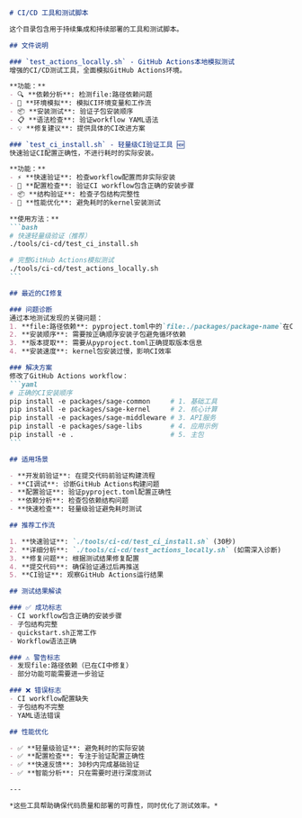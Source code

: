 ````markdown
# CI/CD 工具和测试脚本

这个目录包含用于持续集成和持续部署的工具和测试脚本。

## 文件说明

### `test_actions_locally.sh` - GitHub Actions本地模拟测试
增强的CI/CD测试工具，全面模拟GitHub Actions环境。

**功能：**
- 🔍 **依赖分析**: 检测file:路径依赖问题
- 🧪 **环境模拟**: 模拟CI环境变量和工作流
- 📦 **安装测试**: 验证子包安装顺序
- 📋 **语法检查**: 验证workflow YAML语法
- 💡 **修复建议**: 提供具体的CI改进方案

### `test_ci_install.sh` - 轻量级CI验证工具 🆕
快速验证CI配置正确性，不进行耗时的实际安装。

**功能：**
- ⚡ **快速验证**: 检查workflow配置而非实际安装
- 🔧 **配置检查**: 验证CI workflow包含正确的安装步骤
- 📦 **结构验证**: 检查子包结构完整性
- 🚀 **性能优化**: 避免耗时的kernel安装测试

**使用方法：**
```bash
# 快速轻量级验证（推荐）
./tools/ci-cd/test_ci_install.sh

# 完整GitHub Actions模拟测试
./tools/ci-cd/test_actions_locally.sh
```

## 最近的CI修复

### 问题诊断
通过本地测试发现的关键问题：
1. **file:路径依赖**: pyproject.toml中的`file:./packages/package-name`在CI中不可用
2. **安装顺序**: 需要按正确顺序安装子包避免循环依赖
3. **版本提取**: 需要从pyproject.toml正确提取版本信息
4. **安装速度**: kernel包安装过慢，影响CI效率

### 解决方案
修改了GitHub Actions workflow：
```yaml
# 正确的CI安装顺序
pip install -e packages/sage-common     # 1. 基础工具
pip install -e packages/sage-kernel     # 2. 核心计算
pip install -e packages/sage-middleware # 3. API服务  
pip install -e packages/sage-libs       # 4. 应用示例
pip install -e .                        # 5. 主包
```

## 适用场景

- **开发前验证**: 在提交代码前验证构建流程
- **CI调试**: 诊断GitHub Actions构建问题
- **配置验证**: 验证pyproject.toml配置正确性
- **依赖分析**: 检查包依赖结构问题
- **快速检查**: 轻量级验证避免耗时测试

## 推荐工作流

1. **快速验证**: `./tools/ci-cd/test_ci_install.sh` (30秒)
2. **详细分析**: `./tools/ci-cd/test_actions_locally.sh` (如需深入诊断)
3. **修复问题**: 根据测试结果修复配置
4. **提交代码**: 确保验证通过后再推送
5. **CI验证**: 观察GitHub Actions运行结果

## 测试结果解读

### ✅ 成功标志
- CI workflow包含正确的安装步骤
- 子包结构完整
- quickstart.sh正常工作
- Workflow语法正确

### ⚠️ 警告标志
- 发现file:路径依赖（已在CI中修复）
- 部分功能可能需要进一步验证

### ❌ 错误标志
- CI workflow配置缺失
- 子包结构不完整
- YAML语法错误

## 性能优化

- ✅ **轻量级验证**: 避免耗时的实际安装
- ✅ **配置检查**: 专注于验证配置正确性
- ✅ **快速反馈**: 30秒内完成基础验证
- ✅ **智能分析**: 只在需要时进行深度测试

---

*这些工具帮助确保代码质量和部署的可靠性，同时优化了测试效率。*

````
